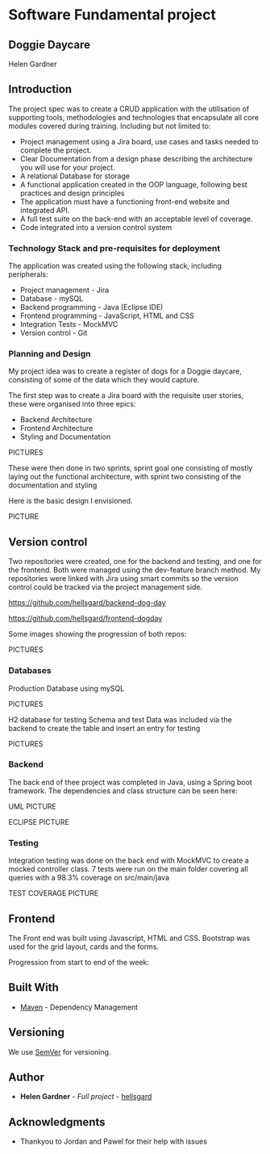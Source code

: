 
# Software Fundamental project
## Doggie Daycare


Helen Gardner

## Introduction

The project spec was to create a CRUD application with the utilisation of supporting tools, methodologies and technologies that encapsulate all core modules covered during training.
Including but not limited to:
 * Project management using a Jira board, use cases and tasks needed to complete the project.
 * Clear Documentation from a design phase describing the architecture you will use for your project.
 * A relational Database for storage
 * A functional application created in the OOP language, following best practices and design principles
 * The application must have a functioning front-end website and integrated API.
 * A full test suite on the back-end with an acceptable level of coverage.
 * Code integrated into a version control system

### Technology Stack and pre-requisites for deployment

The application was created using the following stack, including peripherals:
* Project management - Jira
* Database - mySQL
* Backend programming - Java (Eclipse IDE)
* Frontend programming - JavaScript, HTML and CSS
* Integration Tests - MockMVC
* Version control - Git


### Planning and Design

My project idea was to create a register of dogs for a Doggie daycare, consisting of some of the data which they would capture.

The first step was to create a Jira board with the requisite user stories, these were organised into three epics:
* Backend Architecture
* Frontend Architecture
* Styling and Documentation

PICTURES

These were then done in two sprints, sprint goal one consisting of mostly laying out the functional architecture, with sprint two consisting of the documentation and styling


Here is the basic design I envisioned.

PICTURE

## Version control

Two repositories were created, one for the backend and testing, and one for the frontend.
Both were managed using the dev-feature branch method.
My repositories were linked with Jira using smart commits so the version control could be tracked via the project management side.

https://github.com/hellsgard/backend-dog-day

https://github.com/hellsgard/frontend-dogday

Some images showing the progression of both repos:

PICTURES


### Databases 

Production Database using mySQL

PICTURES

H2 database for testing
Schema and test Data was included via the backend to create the table and insert an entry for testing

PICTURES


### Backend 
The back end of thee project was completed in Java, using a Spring boot framework.
The dependencies and class structure can be seen here:

UML PICTURE

ECLIPSE PICTURE

### Testing

Integration testing was done on the back end with MockMVC to create a mocked controller class.
7 tests were run on the main folder covering all queries with a 98.3% coverage on src/main/java

TEST COVERAGE PICTURE


## Frontend

The Front end was built using Javascript, HTML and CSS.
Bootstrap was used for the grid layout, cards and the forms.

Progression from start to end of the week:


## Built With

* [Maven](https://maven.apache.org/) - Dependency Management

## Versioning

We use [SemVer](http://semver.org/) for versioning.

## Author

* **Helen Gardner** - *Full project* - [hellsgard](https://github.com/hellsgard)

## Acknowledgments

* Thankyou to Jordan and Pawel for their help with issues



